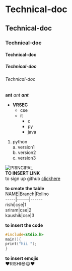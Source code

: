 # Technical-doc
## Technical-doc
### Technical-doc
#### Technical-doc
##### Technical-doc
###### Technical-doc
**ant**
*ant*
***ant***
- **VRSEC**
  - cse
  - it
    - c
    - py
    - java
    
1. python    
  a. version1   
  b. version2    
  c. version3      

![PRINCIPAL](https://www.vrsiddhartha.ac.in/wp-content/uploads/2020/05/principal-arp-20052020.jpg)   
**TO INSERT LINK**     
to sign up github [clickhere](https://www.vrsiddhartha.ac.in/)   


**to create the table**   
NAME|Branch|Rollno  
-----|------|------   
rishi|cse|1  
sriram|cse|2  
kaushik|cse|3  


**to insert the code**    
```C
#include<stdio.h>
main(){
print("hii ");
}  
```
**to insert emojis**  
:heart:RISHI:sunglasses::yum::heart:
